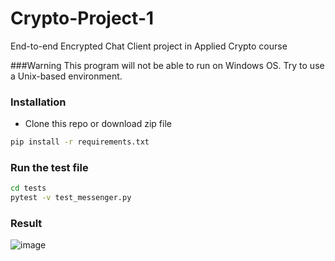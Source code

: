# Crypto-Project-1
End-to-end Encrypted Chat Client project in Applied Crypto course

###Warning
 This program will not be able to run on Windows OS. Try to use a Unix-based environment.

### Installation
- Clone this repo or download zip file
```bash
pip install -r requirements.txt
```

### Run the test file
```bash
cd tests
pytest -v test_messenger.py
```

### Result
![image](https://github.com/user-attachments/assets/863ed70a-a0dc-4fb2-a23e-b8e0ffd79763)
